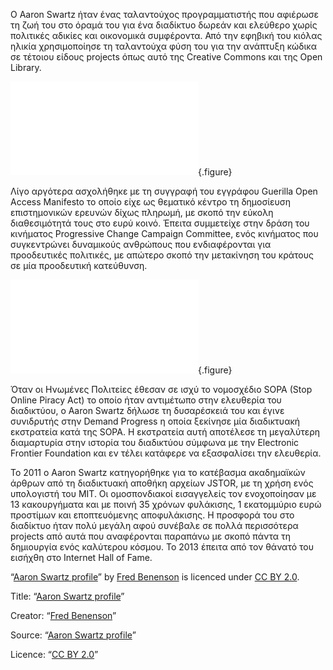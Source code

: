 Ο Aaron Swartz ήταν ένας ταλαντούχος προγραμματιστής που αφιέρωσε τη ζωή του στο όραμά του για ένα διαδίκτυο δωρεάν και ελεύθερο χωρίς πολιτικές αδικίες και οικονομικά
συμφέροντα. Από την εφηβική του κιόλας ηλικία χρησιμοποίησε τη ταλαντούχα φύση του για την ανάπτυξη κώδικα σε τέτοιου είδους projects όπως αυτό της Creative Commons
και της Open Library.

![](creative-commons.md){.figure}

Λίγο αργότερα ασχολήθηκε με τη συγγραφή του εγγράφου Guerilla Open Access Manifesto το οποίο είχε ως θεματικό κέντρο τη δημοσίευση επιστημονικών ερευνών δίχως πληρωμή,
με σκοπό την εύκολη διαθεσιμότητά τους στο ευρύ κοινό. Έπειτα συμμετείχε στην δράση του κινήματος Progressive Change Campaign Committee, ενός κινήματος που συγκεντρώνει
δυναμικούς ανθρώπους που ενδιαφέρονται για προοδευτικές πολιτικές, με απώτερο σκοπό την μετακίνηση του κράτους σε μία προοδευτική κατεύθυνση.

![](open-access.md){.figure}

Όταν οι Ηνωμένες Πολιτείες έθεσαν σε ισχύ το νομοσχέδιο SOPA (Stop Online Piracy Act) το οποίο ήταν αντιμέτωπο στην ελευθερία του διαδικτύου, ο Aaron Swartz δήλωσε τη
δυσαρέσκειά του και έγινε συνιδρυτής στην Demand Progress η οποία ξεκίνησε μία διαδικτυακή εκστρατεία κατά της SOPA. Η εκστρατεία αυτή αποτέλεσε τη μεγαλύτερη διαμαρτυρία
στην ιστορία του διαδικτύου σύμφωνα με την Electronic Frontier Foundation και εν τέλει κατάφερε να εξασφαλίσει την ελευθερία.

To 2011 o Aaron Swartz κατηγορήθηκε για το κατέβασμα ακαδημαϊκών άρθρων από τη διαδικτυακή αποθήκη αρχείων JSTOR, με τη χρήση ενός υπολογιστή του MIT. Οι ομοσπονδιακοί
εισαγγελείς τον ενοχοποίησαν με 13 κακουργήματα και με ποινή 35 χρόνων φυλάκισης, 1 εκατομμύριο ευρώ προστίμων και εποπτευόμενης αποφυλάκισης. Η προσφορά του στο
διαδίκτυο ήταν πολύ μεγάλη αφού συνέβαλε σε πολλά περισσότερα projects από αυτά που αναφέρονται παραπάνω με σκοπό πάντα τη δημιουργία ενός καλύτερου κόσμου. Το 2013
έπειτα από τον θάνατό του εισήχθη στο Internet Hall of Fame.

“[Aaron Swartz profile]( https://www.flickr.com/photos/creativecommons/3111021669/)” by [Fred Benenson](www.fredbenenson.com)  is licenced under 
[CC BY 2.0]( https://creativecommons.org/licenses/by/2.0/deed.en).

Title: “[Aaron Swartz profile]( https://www.flickr.com/photos/creativecommons/3111021669/)”

Creator: “[Fred Benenson](www.fredbenenson.com)”

Source: “[Aaron Swartz profile]( https://www.flickr.com/photos/creativecommons/3111021669/)”

Licence: “[CC BY 2.0]( https://creativecommons.org/licenses/by/2.0/deed.en)”
